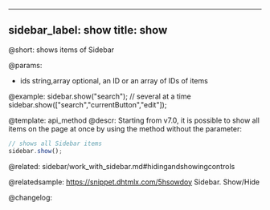 
---
sidebar_label: show
title: show
---          

@short: shows items of Sidebar


@params:
- ids 		string,array		optional, an ID or an array of IDs of items



@example:
sidebar.show("search");
// several at a time
sidebar.show(["search","currentButton","edit"]);


@template: api_method
@descr:
Starting from v7.0, it is possible to show all items on the page at once by using the method without the parameter:

~~~js
// shows all Sidebar items
sidebar.show();
~~~

@related: sidebar/work_with_sidebar.md#hidingandshowingcontrols

@relatedsample: https://snippet.dhtmlx.com/5hsowdoy	Sidebar. Show/Hide

@changelog:


